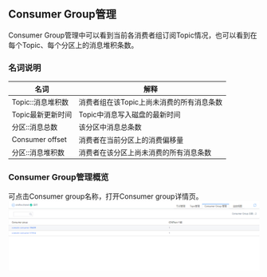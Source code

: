 

## Consumer Group管理

Consumer Group管理中可以看到当前各消费者组订阅Topic情况，也可以看到在每个Topic、每个分区上的消息堆积条数。

### 名词说明

| 名词              | 解释                                      |
|-------------------|-------------------------------------------|
| Topic::消息堆积数 | 消费者组在该Topic上尚未消费的所有消息条数 |
| Topic最新更新时间 | Topic中消息写入磁盘的最新时间             |
| 分区::消息总数    | 该分区中消息总条数                        |
| Consumer offset   | 消费者在当前分区上的消费偏移量            |
| 分区::消息堆积数  | 消费者在该分区上尚未消费的所有消息条数    |

### Consumer Group管理概览

可点击Consumer group名称，打开Consumer group详情页。
![](/images/common/consumer_group_list.png)
